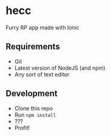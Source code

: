 # hecc
Furry RP app made with Ionic

## Requirements
* Git
* Latest version of NodeJS (and npm)
* Any sort of text editor

## Development
* Clone this repo
* Run `npm install`
* ???
* Profit!